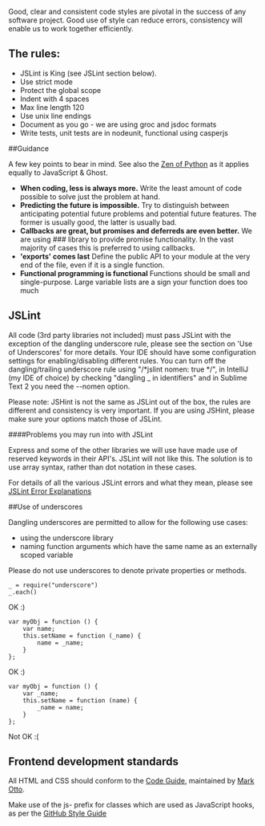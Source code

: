 Good, clear and consistent code styles are pivotal in the success of any software project. Good use of style can reduce errors, consistency will enable us to work together efficiently. 

## The rules:

* JSLint is King (see JSLint section below). 
* Use strict mode
* Protect the global scope
* Indent with 4 spaces
* Max line length 120
* Use unix line endings
* Document as you go - we are using groc and jsdoc formats
* Write tests, unit tests are in nodeunit, functional using casperjs

##Guidance

A few key points to bear in mind. See also the [Zen of Python](http://www.python.org/dev/peps/pep-0020/) as it applies equally to JavaScript & Ghost.

* **When coding, less is always more.** Write the least amount of code possible to solve just the problem at hand. 
* **Predicting the future is impossible.** Try to distinguish between anticipating potential future problems and potential future features. The former is usually good, the latter is usually bad.
* **Callbacks are great, but promises and deferreds are even better.** We are using ### library to provide promise functionality. In the vast majority of cases this is preferred to using callbacks.
* **'exports' comes last**
Define the public API to your module at the very end of the file, even if it is a single function.
* **Functional programming is functional** Functions should be small and single-purpose. Large variable lists are a sign your function does too much


## JSLint

All code (3rd party libraries not included) must pass JSLint with the exception of the dangling underscore rule, please see the section on 'Use of Underscores' for more details. Your IDE should have some configuration settings for enabling/disabling different rules. You can turn off the dangling/trailing underscore rule using "/*jslint nomen: true */", in IntelliJ (my IDE of choice) by checking "dangling _ in identifiers" and in Sublime Text 2 you need the --nomen option.

Please note: JSHint is not the same as JSLint out of the box, the rules are different and consistency is very important. If you are using JSHint, please make sure your options match those of JSLint.


####Problems you may run into with JSLint

Express and some of the other libraries we will use have made use of
reserved keywords in their API's. JSLint will not like this. The
solution is to use array syntax, rather than dot notation in these
cases.

For details of all the various JSLint errors and what they mean, please see [JSLint Error Explanations](http://jslinterrors.com/)

##Use of underscores

Dangling underscores are permitted to allow for the following use cases:

* using the underscore library
* naming function arguments which have the same name as an externally scoped variable

Please do not use underscores to denote private properties or methods.

```
_ = require("underscore")
_.each()
```
OK :)

```
var myObj = function () {
    var name;
    this.setName = function (_name) {
        name = _name;
    }
};
```
OK :)

```
var myObj = function () {
    var _name;
    this.setName = function (name) {
        _name = name;
    }
};
```
Not OK :(

## Frontend development standards

All HTML and CSS should conform to the [Code Guide](http://github.com/mdo/code-guide), maintained by [Mark Otto](http://github.com/mdo).

Make use of the js- prefix for classes which are used as JavaScript hooks, as per the [GitHub Style Guide](https://github.com/styleguide/javascript)